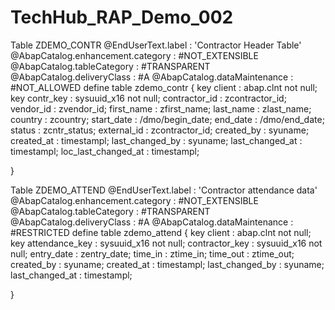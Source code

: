 # TechHub_RAP_Demo_002
Table ZDEMO_CONTR
@EndUserText.label : 'Contractor Header Table'
@AbapCatalog.enhancement.category : #NOT_EXTENSIBLE
@AbapCatalog.tableCategory : #TRANSPARENT
@AbapCatalog.deliveryClass : #A
@AbapCatalog.dataMaintenance : #NOT_ALLOWED
define table zdemo_contr {
  key client          : abap.clnt not null;
  key contr_key       : sysuuid_x16 not null;
  contractor_id       : zcontractor_id;
  vendor_id           : zvendor_id;
  first_name          : zfirst_name;
  last_name           : zlast_name;
  country             : zcountry;
  start_date          : /dmo/begin_date;
  end_date            : /dmo/end_date;
  status              : zcntr_status;
  external_id         : zcontractor_id;
  created_by          : syuname;
  created_at          : timestampl;
  last_changed_by     : syuname;
  last_changed_at     : timestampl;
  loc_last_changed_at : timestampl;

}


Table ZDEMO_ATTEND
@EndUserText.label : 'Contractor attendance data'
@AbapCatalog.enhancement.category : #NOT_EXTENSIBLE
@AbapCatalog.tableCategory : #TRANSPARENT
@AbapCatalog.deliveryClass : #A
@AbapCatalog.dataMaintenance : #RESTRICTED
define table zdemo_attend {
  key client         : abap.clnt not null;
  key attendance_key : sysuuid_x16 not null;
  contractor_key     : sysuuid_x16 not null;
  entry_date         : zentry_date;
  time_in            : ztime_in;
  time_out           : ztime_out;
  created_by         : syuname;
  created_at         : timestampl;
  last_changed_by    : syuname;
  last_changed_at    : timestampl;

}
